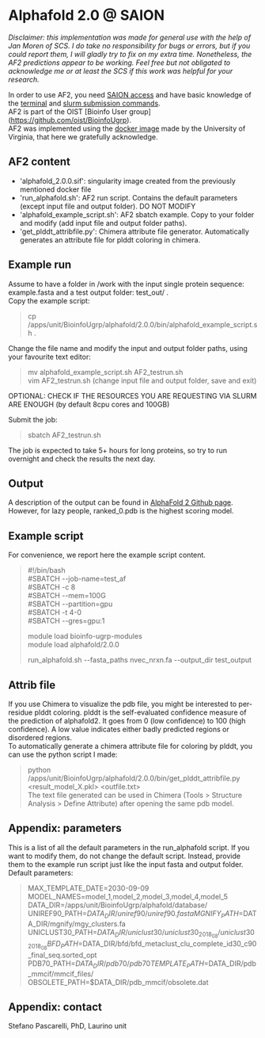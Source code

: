 # Alphafold 2.0 @ SAION

*Disclaimer: this implementation was made for general use with the help of Jan Moren of SCS. I do take no responsibility for bugs or errors, but if you could report them, I will gladly try to fix on my extra time. Nonetheless, the AF2 predictions appear to be working. Feel free but not obligated to acknowledge me or at least the SCS if this work was helpful for your research.*

In order to use AF2, you need [SAION access](https://oist.service-now.com/sp?id=sc_category&sys_id=9c71871fdbcdeb806885f00ebf961928) and have basic knowledge of the [terminal](https://groups.oist.jp/scs/basic-linux-commands) and [slurm submission commands](https://groups.oist.jp/scs/use-slurm).  
AF2 is part of the OIST [Bioinfo User group] (https://github.com/oist/BioinfoUgrp).  
AF2 was implemented using the [docker image](https://hub.docker.com/r/uvarc/alphafold) made by the University of Virginia, that here we gratefully acknowledge.
## AF2 content
* 'alphafold_2.0.0.sif': singularity image created from the previously mentioned docker file
* 'run_alphafold.sh': AF2 run script. Contains the default parameters (except input file and output folder). DO NOT MODIFY
* 'alphafold_example_script.sh': AF2 sbatch example. Copy to your folder and modify (add input file and output folder paths).
* 'get_plddt_attribfile.py': Chimera attribute file generator. Automatically generates an attribute file for plddt coloring in chimera.


## Example run
Assume to have a folder in /work with the input single protein sequence: example.fasta and a test output folder: test_out/ .  
Copy the example script:
> cp /apps/unit/BioinfoUgrp/alphafold/2.0.0/bin/alphafold_example_script.sh .  

Change the file name and modify the input and output folder paths, using your favourite text editor:  

> mv alphafold_example_script.sh AF2_testrun.sh  
> vim AF2_testrun.sh 
> (change input file and output folder, save and exit)  

OPTIONAL: CHECK IF THE RESOURCES YOU ARE REQUESTING VIA SLURM ARE ENOUGH (by default 8cpu cores and 100GB)    
   
Submit the job: 

> sbatch AF2_testrun.sh 

The job is expected to take 5+ hours for long proteins, so try to run overnight and check the results the next day.

## Output
A description of the output can be found in [AlphaFold 2 Github page](https://github.com/deepmind/alphafold/blob/main/README.md#alphafold-output).  
However, for lazy people, ranked_0.pdb is the highest scoring model.

## Example script
For convenience, we report here the example script content. 

> #!/bin/bash  
> #SBATCH --job-name=test_af  
> #SBATCH -c 8  
> #SBATCH --mem=100G  
> #SBATCH --partition=gpu  
> #SBATCH -t 4-0  
> #SBATCH --gres=gpu:1  
>   
> module load bioinfo-ugrp-modules  
> module load alphafold/2.0.0 
>   
> run_alphafold.sh --fasta_paths nvec_nrxn.fa --output_dir test_output  

## Attrib file
If you use Chimera to visualize the pdb file, you might be interested to per-residue plddt coloring. plddt is the self-evaluated confidence measure of the prediction of alphafold2. It goes from 0 (low confidence) to 100 (high confidence). A low value indicates either badly predicted regions or disordered regions.   
To automatically generate a chimera attribute file for coloring by plddt, you can use the python script I made:
> python /apps/unit/BioinfoUgrp/alphafold/2.0.0/bin/get_plddt_attribfile.py <result_model_X.pkl> <outfile.txt>   
The text file generated can be used in Chimera (Tools > Structure Analysis > Define Attribute) after opening the same pdb model.   

## Appendix: parameters
This is a list of all the default parameters in the run_alphafold script. If you want to modify them, do not change the default script. Instead, provide them to the example run script just like the input fasta and output folder.
Default parameters:
> MAX_TEMPLATE_DATE=2030-09-09   
> MODEL_NAMES=model_1,model_2,model_3,model_4,model_5   
> DATA_DIR=/apps/unit/BioinfoUgrp/alphafold/database/   
> UNIREF90_PATH=$DATA_DIR/uniref90/uniref90.fasta   
> MGNIFY_PATH=$DATA_DIR/mgnify/mgy_clusters.fa   
> UNICLUST30_PATH=$DATA_DIR/uniclust30/uniclust30_2018_08/uniclust30_2018_08   
> BFD_PATH=$DATA_DIR/bfd/bfd_metaclust_clu_complete_id30_c90_final_seq.sorted_opt   
> PDB70_PATH=$DATA_DIR/pdb70/pdb70   
> TEMPLATE_PATH=$DATA_DIR/pdb_mmcif/mmcif_files/   
> OBSOLETE_PATH=$DATA_DIR/pdb_mmcif/obsolete.dat   

## Appendix: contact
Stefano Pascarelli, PhD, Laurino unit
